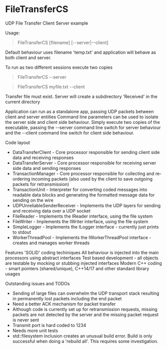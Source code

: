 # FileTransferCS
UDP File Transfer Client Server example

Usage:
> FileTransferCS [filename] [--server|--client]

Default behaviour uses filename 'temp.txt' and application will behave as both client and server.

To run as two different sessions execute two copies
> FileTransferCS --server

> FileTransferCS myfile.txt --client

Transfer file must exist.  Server will create a subdirectory 'Received' in the current directory

Application can run as a standalone app, passing UDP packets between client and server entities
Command line parameters can be used to isolate the server side and client side behaviour.  Simply execute two copies of the executable, passing the --server command line switch
for server behaviour and the --client command line switch for client side behaviour.

Code layout
- DataTransferClient - Core processor responsible for sending client side data and receiving responses
- DataTransferServer - Core processor responsible for receiving server side data and sending responses
- TransactionManager - Core processor responsible for collecting and re-ordering incoming packets (also used by the client to save outgoing packets for retransmission)
- TransactionUnit - Interpreter for converting coded messages into readable data blocks and generating the formatted message data for sending on the wire
- UDPUnreliableSenderReceiver - Implements the UDP layers for sending and receiving data over a UDP socket
- FileReader - Implements the IReader interface, using the file system
- FileWriter - Implements the IWriter interface, using the file system
- SimpleLogger - Implements the ILogger interface - currently just prints to stdout
- WorkerThreadPool - Implements the IWorkerThreadPool interface - creates and manages worker threads

Features
'SOLID' coding techiniques
All behaviour is injected into the main processors using abstract interfaces
Test based development - all objects are testable by mocking or stubbing injected interfaces
Modern C++ coding - smart pointers (shared/unique), C++14/17 and other standard library usages


Outstanding issues and TODOs
- Sending of large files can overwhelm the UDP transport stack resulting in permanently lost packets including the end packet
- Need a better ACK mechanism for packet transfer
- Although code is currently set up for retransmission requests, missing packets are not detected by the server and the missing packet
  request is never sent
- Transmit port is hard coded to 1234
- Needs more unit tests
- std::filesystem inclusion creates an unusual build error.  Build is only successful when doing a 'rebuild all'.  This requires some investigation.
